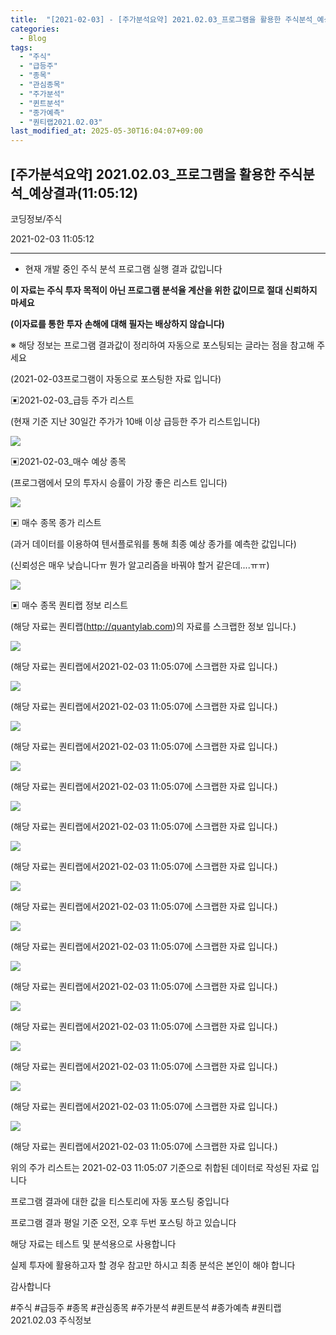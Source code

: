 ```yaml
---
title:  "[2021-02-03] - [주가분석요약] 2021.02.03_프로그램을 활용한 주식분석_예상결과(11:05:12)"
categories:
  - Blog
tags:
  - "주식"
  - "급등주"
  - "종목"
  - "관심종목"
  - "주가분석"
  - "퀸트분석"
  - "종가예측"
  - "퀀티랩2021.02.03"
last_modified_at: 2025-05-30T16:04:07+09:00
---
```


## [주가분석요약] 2021.02.03_프로그램을 활용한 주식분석_예상결과(11:05:12)

코딩정보/주식

2021-02-03 11:05:12

* * *

* 현재 개발 중인 주식 분석 프로그램 실행 결과 값입니다

**이 자료는 주식 투자 목적이 아닌 프로그램 분석율 계산을 위한 값이므로 절대 신뢰하지 마세요**

**(이자료를 통한 투자 손해에 대해 필자는 배상하지 않습니다)**

※ 해당 정보는 프로그램 결과값이 정리하여 자동으로 포스팅되는 글라는 점을 참고해 주세요

(2021-02-03프로그램이 자동으로 포스팅한 자료 입니다)

▣2021-02-03_급등 주가 리스트

(현재 기준 지난 30일간 주가가 10배 이상 급등한 주가 리스트입니다)

![](/assets/images/주가분석요약_2021_02_03_프로그램을_활용한_주식분석_예상결과_11_05_12/skyloket_list.png)

▣2021-02-03_매수 예상 종목

(프로그램에서 모의 투자시 승률이 가장 좋은 리스트 입니다)

![](/assets/images/주가분석요약_2021_02_03_프로그램을_활용한_주식분석_예상결과_11_05_12/buy_list.png)

▣ 매수 종목 종가 리스트

(과거 데이터를 이용하여 텐서플로워를 통해 최종 예상 종가를 예측한 값입니다)

(신뢰성은 매우 낮습니다ㅠ 뭔가 알고리즘을 바꿔야 할거 같은데....ㅠㅠ)

![](/assets/images/주가분석요약_2021_02_03_프로그램을_활용한_주식분석_예상결과_11_05_12/stockclose_list.png)

▣ 매수 종목 퀀티랩 정보 리스트

(해당 자료는 퀀티랩(http://quantylab.com)의 자료를 스크랩한 정보 입니다.)

![](/assets/images/주가분석요약_2021_02_03_프로그램을_활용한_주식분석_예상결과_11_05_12/120110.png)

(해당 자료는 퀀티랩에서2021-02-03 11:05:07에 스크랩한 자료 입니다.)

![](/assets/images/주가분석요약_2021_02_03_프로그램을_활용한_주식분석_예상결과_11_05_12/003310.png)

(해당 자료는 퀀티랩에서2021-02-03 11:05:07에 스크랩한 자료 입니다.)

![](/assets/images/주가분석요약_2021_02_03_프로그램을_활용한_주식분석_예상결과_11_05_12/900110.png)

(해당 자료는 퀀티랩에서2021-02-03 11:05:07에 스크랩한 자료 입니다.)

![](/assets/images/주가분석요약_2021_02_03_프로그램을_활용한_주식분석_예상결과_11_05_12/264850.png)

(해당 자료는 퀀티랩에서2021-02-03 11:05:07에 스크랩한 자료 입니다.)

![](/assets/images/주가분석요약_2021_02_03_프로그램을_활용한_주식분석_예상결과_11_05_12/131100.png)

(해당 자료는 퀀티랩에서2021-02-03 11:05:07에 스크랩한 자료 입니다.)

![](/assets/images/주가분석요약_2021_02_03_프로그램을_활용한_주식분석_예상결과_11_05_12/017000.png)

(해당 자료는 퀀티랩에서2021-02-03 11:05:07에 스크랩한 자료 입니다.)

![](/assets/images/주가분석요약_2021_02_03_프로그램을_활용한_주식분석_예상결과_11_05_12/053280.png)

(해당 자료는 퀀티랩에서2021-02-03 11:05:07에 스크랩한 자료 입니다.)

![](/assets/images/주가분석요약_2021_02_03_프로그램을_활용한_주식분석_예상결과_11_05_12/018620.png)

(해당 자료는 퀀티랩에서2021-02-03 11:05:07에 스크랩한 자료 입니다.)

![](/assets/images/주가분석요약_2021_02_03_프로그램을_활용한_주식분석_예상결과_11_05_12/069640.png)

(해당 자료는 퀀티랩에서2021-02-03 11:05:07에 스크랩한 자료 입니다.)

![](/assets/images/주가분석요약_2021_02_03_프로그램을_활용한_주식분석_예상결과_11_05_12/066620.png)

(해당 자료는 퀀티랩에서2021-02-03 11:05:07에 스크랩한 자료 입니다.)

![](/assets/images/주가분석요약_2021_02_03_프로그램을_활용한_주식분석_예상결과_11_05_12/104480.png)

(해당 자료는 퀀티랩에서2021-02-03 11:05:07에 스크랩한 자료 입니다.)

![](/assets/images/주가분석요약_2021_02_03_프로그램을_활용한_주식분석_예상결과_11_05_12/161000.png)

(해당 자료는 퀀티랩에서2021-02-03 11:05:07에 스크랩한 자료 입니다.)

![](/assets/images/주가분석요약_2021_02_03_프로그램을_활용한_주식분석_예상결과_11_05_12/083550.png)

(해당 자료는 퀀티랩에서2021-02-03 11:05:07에 스크랩한 자료 입니다.)

위의 주가 리스트는 2021-02-03 11:05:07 기준으로 취합된 데이터로 작성된 자료 입니다

프로그램 결과에 대한 값을 티스토리에 자동 포스팅 중입니다

프로그램 결과 평일 기준 오전, 오후 두번 포스팅 하고 있습니다

해당 자료는 테스트 및 분석용으로 사용합니다

실제 투자에 활용하고자 할 경우 참고만 하시고 최종 분석은 본인이 해야 합니다

감사합니다

  

#주식 #급등주 #종목 #관심종목 #주가분석 #퀸트분석 #종가예측 #퀀티랩2021.02.03 주식정보

